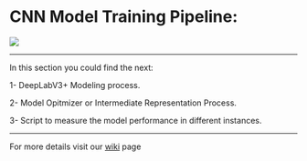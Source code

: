 # CNN Model Training Pipeline:

![](https://lh3.googleusercontent.com/Lo7VfKwhGR_RKORQAv2O3CmGTxENMRFDLxcI7u7bASJNglgN3hexbrNoMCo53oDVavb3TtmLL_dhfB7p6e8JWPeg1uUNjy7yOl_fF5pphLsPF6uHd1KMtiouxTdxoloj7KMWPFxm)

---

In this section you could find the next: 

1- DeepLabV3+ Modeling process.

2- Model Opitmizer or Intermediate Representation Process.

3- Script to measure the model performance in different instances.

---

For more details visit our [wiki](https://github.com/precision-sustainable-ag/OpenCV_Competition2021/wiki/6.-CNN-Model-Training) page 

